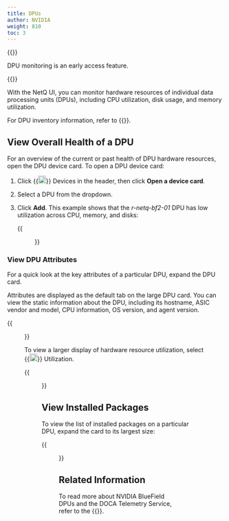 ```yaml
---
title: DPUs
author: NVIDIA
weight: 810
toc: 3
---
```


{{<notice note>}}

DPU monitoring is an early access feature. 

{{</notice>}}

With the NetQ UI, you can monitor hardware resources of individual data processing units (DPUs), including CPU utilization, disk usage, and memory utilization.

For DPU inventory information, refer to {{<link title="DPU Inventory" text="DPU Inventory">}}.

## View Overall Health of a DPU

For an overview of the current or past health of DPU hardware resources, open the DPU device card. To open a DPU device card:

1. Click {{<img src="/images/netq/devices.svg" alt="empty device card" height="18" width="18">}} Devices in the header, then click **Open a device card**.

2. Select a DPU from the dropdown.

3. Click **Add**. This example shows that the *r-netq-bf2-01* DPU has low utilization across CPU, memory, and disks:

    {{<figure src="/images/netq/dev-medium-dpu-card-42.png" alt="DPU card displaying CPU, memory, and disk utilization statistics" width="200">}}

### View DPU Attributes

For a quick look at the key attributes of a particular DPU, expand the DPU card.

Attributes are displayed as the default tab on the large DPU card. You can view the static information about the DPU, including its hostname, ASIC vendor and model, CPU information, OS version, and agent version.

{{<figure src="/images/netq/dev-dpu-large-attributes-tab-42.png" alt="large DPU card displaying static DPU information" width="500">}}

To view a larger display of hardware resource utilization, select {{<img src="/images/netq/analytics-bars.svg" alt="large DPU card displaying hardware utilization data" height="18" width="18">}} Utilization.

{{<figure src="/images/netq/dev-dpu-large-utilization-42.png" width="500">}}
## View Installed Packages

To view the list of installed packages on a particular DPU, expand the card to its largest size:

{{<figure src="/images/netq/dpu-hwresources-l4-installed-packages-42.png" alt="list of packages installed on a DPU" width="1100">}}

## Related Information

To read more about NVIDIA BlueField DPUs and the DOCA Telemetry Service, refer to the {{<exlink url="https://docs.nvidia.com/doca/sdk/doca-telemetry-service/index.html" text="DOCA SDK Documentation">}}.